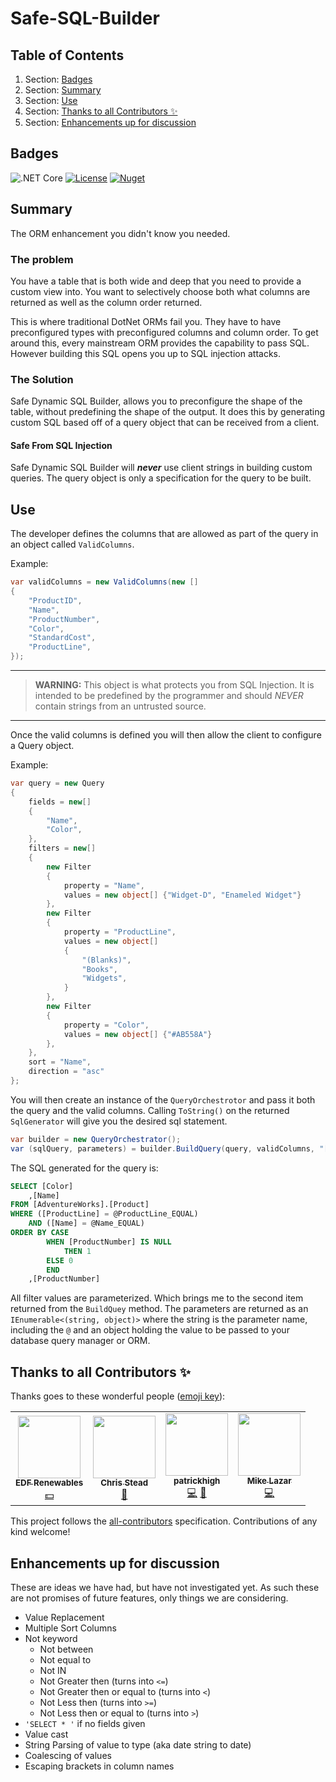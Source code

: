 <!-- GENERATED DOCUMENT DO NOT EDIT! -->
<!-- prettier-ignore-start -->
<!-- markdownlint-disable -->

<!-- Compiled with doculisp https://www.npmjs.com/package/doculisp -->
<!-- Written By: Patrick High -->
<!-- Written By: Jason Kerney -->
<!-- Written By: Mike Lazar -->

# Safe-SQL-Builder #

## Table of Contents ##

1. Section: [Badges](#badges)
2. Section: [Summary](#summary)
3. Section: [Use](#use)
4. Section: [Thanks to all Contributors ✨](#thanks-to-all-contributors-)
5. Section: [Enhancements up for discussion](#enhancements-up-for-discussion)

## Badges ##

![.NET Core](https://github.com/jason-kerney/SafeSqlBuilder/workflows/.NET%20Core/badge.svg)
[![License](https://img.shields.io/github/license/jason-kerney/SafeSqlBuilder)](https://github.com/jason-kerney/SafeSqlBuilder/blob/main/LICENSE)
[![Nuget](https://img.shields.io/nuget/v/safe-dynamic-sql-generator.svg)](https://www.nuget.org/packages/safe-dynamic-sql-generator/)

## Summary ##

The ORM enhancement you didn't know you needed.

### The problem

You have a table that is both wide and deep that you need to provide a custom view into. You want to selectively choose both what columns are returned as well as the column order returned.

This is where traditional DotNet ORMs fail you. They have to have preconfigured types with preconfigured columns and column order. To get around this, every mainstream ORM provides the capability to pass SQL. However building this SQL opens you up to SQL injection attacks.

### The Solution

Safe Dynamic SQL Builder, allows you to preconfigure the shape of the table, without predefining the shape of the output. It does this by generating custom SQL based off of a query object that can be received from a client.

#### Safe From SQL Injection

Safe Dynamic SQL Builder will **_never_** use client strings in building custom queries. The query object is only a specification for the query to be built.

## Use ##

The developer defines the columns that are allowed as part of the query in an object called ```ValidColumns```.

Example:
```c#
var validColumns = new ValidColumns(new []
{
    "ProductID",
    "Name",
    "ProductNumber",
    "Color",
    "StandardCost",
    "ProductLine",
});
```

----

> **WARNING:** This object is what protects you from SQL Injection. It is intended to be predefined by the programmer and should _NEVER_ contain strings from an untrusted source.

----

Once the valid columns is defined you will then allow the client to configure a Query object.

Example:
```c#
var query = new Query
{
    fields = new[]
    {
        "Name",
        "Color",
    },
    filters = new[]
    {
        new Filter
        {
            property = "Name",
            values = new object[] {"Widget-D", "Enameled Widget"}
        },
        new Filter
        {
            property = "ProductLine",
            values = new object[]
            {
                "(Blanks)",
                "Books",
                "Widgets",
            }
        },
        new Filter
        {
            property = "Color",
            values = new object[] {"#AB558A"}
        },
    },
    sort = "Name",
    direction = "asc"
};
```

You will then create an instance of the ```QueryOrchestrotor``` and pass it both the query and the valid columns. Calling ```ToString()``` on the returned ```SqlGenerator``` will give you the desired sql statement.

```c#
var builder = new QueryOrchestrator();
var (sqlQuery, parameters) = builder.BuildQuery(query, validColumns, "[AdventureWorks].[Product]");
```

The SQL generated for the query is:

```sql
SELECT [Color]
	,[Name]
FROM [AdventureWorks].[Product]
WHERE ([ProductLine] = @ProductLine_EQUAL)
	AND ([Name] = @Name_EQUAL)
ORDER BY CASE
		WHEN [ProductNumber] IS NULL
			THEN 1
		ELSE 0
		END
	,[ProductNumber]
```

All filter values are parameterized. Which brings me to the second item returned from the ```BuildQuey``` method. The parameters are returned as an ```IEnumerable<(string, object)>``` where the string is the parameter name, including the ```@``` and an object holding the value to be passed to your database query manager or ORM.

## Thanks to all Contributors ✨ ##

Thanks goes to these wonderful people ([emoji key](https://allcontributors.org/docs/en/emoji-key)):

<table>
  <tr>
    <td align="center"><a href="https://github.com/edf-re"><img src="https://avatars.githubusercontent.com/u/13739273?v=4?s=100" width="100px;" alt=""/><br /><sub><b>EDF Renewables</b></sub></a><br /><a href="#financial-edf-re" title="Financial">💵</a></td>
    <td align="center"><a href="http://www.chrisstead.net/"><img src="https://avatars.githubusercontent.com/u/4184510?v=4?s=100" width="100px;" alt=""/><br /><sub><b>Chris Stead</b></sub></a><br /><a href="#ideas-cmstead" title="Ideas, Planning, & Feedback">🤔</a></td>
    <td align="center"><a href="https://github.com/patrickhigh"><img src="https://avatars.githubusercontent.com/u/45110206?v=4?s=100" width="100px;" alt=""/><br /><sub><b>patrickhigh</b></sub></a><br /><a href="https://github.com/jason-kerney/SafeSqlBuilder/commits?author=patrickhigh" title="Code">💻</a> <a href="#ideas-patrickhigh" title="Ideas, Planning, & Feedback">🤔</a></td>
    <td align="center"><a href="https://github.com/seventumbles"><img src="https://avatars.githubusercontent.com/u/1326703?v=4?s=100" width="100px;" alt=""/><br /><sub><b>Mike Lazar</b></sub></a><br /><a href="https://github.com/jason-kerney/SafeSqlBuilder/commits?author=seventumbles" title="Code">💻</a></td>
  </tr>
</table>

This project follows the [all-contributors](https://github.com/all-contributors/all-contributors) specification. Contributions of any kind welcome!

## Enhancements up for discussion ##

These are ideas we have had, but have not investigated yet. As such these are not promises of future features, only things we are considering.

* Value Replacement
* Multiple Sort Columns
* Not keyword
  * Not between
  * Not equal to
  * Not IN
  * Not Greater then (turns into ```<=```)
  * Not Greater then or equal to (turns into ```<```)
  * Not Less then (turns into ```>=```)
  * Not Less then or equal to (turns into ```>```)
* ```'SELECT * '``` if no fields given
* Value cast
* String Parsing of value to type (aka date string to date)
* Coalescing of values
* Escaping brackets in column names

<!-- Written By: Patrick High -->
<!-- Written By: Jason Kerney -->
<!-- Written By: Mike Lazar -->
<!-- markdownlint-restore -->
<!-- prettier-ignore-end -->
<!-- GENERATED DOCUMENT DO NOT EDIT! -->